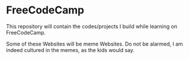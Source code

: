 # FreeCodeCamp

This repository will contain the codes/projects I build while learning on FreeCodeCamp.

Some of these Websites will be meme Websites. Do not be alarmed, I am indeed
cultured in the memes, as the kids would say.
